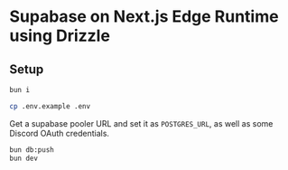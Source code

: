 # Supabase on Next.js Edge Runtime using Drizzle

## Setup

```bash
bun i
```

```bash
cp .env.example .env
```

Get a supabase pooler URL and set it as `POSTGRES_URL`, as well as some Discord OAuth credentials.

```bash
bun db:push
bun dev
```
